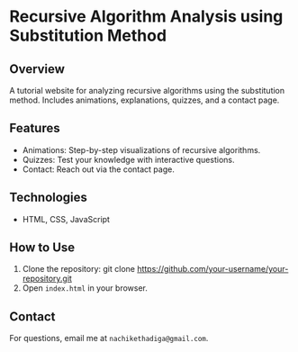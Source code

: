 # Recursive Algorithm Analysis using Substitution Method

## Overview
A tutorial website for analyzing recursive algorithms using the substitution method. Includes animations, explanations, quizzes, and a contact page.

## Features
- Animations: Step-by-step visualizations of recursive algorithms.
- Quizzes: Test your knowledge with interactive questions.
- Contact: Reach out via the contact page.

## Technologies
- HTML, CSS, JavaScript

## How to Use
1. Clone the repository: git clone https://github.com/your-username/your-repository.git
2. Open `index.html` in your browser.

## Contact
For questions, email me at `nachikethadiga@gmail.com`.

